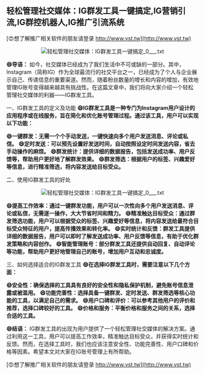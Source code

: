 ## **轻松管理社交媒体：IG群发工具一键搞定,IG营销引流,IG群控机器人,IG推广引流系统**

[😍想了解推广相关软件的朋友请登录 http://www.vst.tw](http://www.vst.tw)

 <center><img src="https://vst.tw/MP4/tuiguang/png/3.png" alt="轻松管理社交媒体：IG群发工具一键搞定_0___.txt"></center>

**😄导语：**
如今，社交媒体已经成为了我们生活中不可或缺的一部分。其中，Instagram（简称IG）作为全球最流行的社交平台之一，已经成为了个人与企业展示自己、传递信息的重要渠道。然而，随着粉丝数量的增长和内容的增加，有效地管理IG账号变得越来越具有挑战性。在这篇文章中，我们将向大家介绍一个轻松管理社交媒体的利器——IG群发工具。

一、IG群发工具的定义及功能
**😄IG群发工具是一种专门为Instagram用户设计的应用程序或在线服务，旨在简化和优化账号管理过程。通过该工具，用户可以实现以下功能：**

**😄一键群发：无需一个个手动发送，一键快速向多个用户发送消息、评论或私信。**
**😄定时发送：可以预先设置好发送时间，自动按照设定时间发送内容，省去手动操作的麻烦。**
**😄群发统计：提供详细的数据报告，包括发送成功率、用户反馈等，帮助用户更好地了解群发效果。**
**😄群发筛选：根据用户的标签、兴趣爱好等信息，进行精准筛选，将内容发送给目标受众。**

二、使用IG群发工具的好处

 <center><img src="https://vst.tw/MP4/tuiguang/png/7.png" alt="轻松管理社交媒体：IG群发工具一键搞定_0___.txt"></center>

**😄提高工作效率：通过一键群发功能，用户可以一次性向多个用户发送消息、评论或私信，无需逐一操作，大大节省时间和精力。**
**😄精准触达目标受众：通过群发筛选功能，用户可以根据受众的标签、兴趣爱好等信息，将内容发送给最符合目标受众特征的用户，提高传播效果和转化率。**
**😄实时统计和反馈：群发工具提供详细的数据报告，用户可以即时了解发送成功率、用户反馈等信息，有助于优化群发策略和内容创作。**
**😄智能管理账号：部分群发工具还提供自动回复、自动评论等功能，帮助用户更好地管理自己的账号，增加用户互动和忠诚度。**

三、如何选择适合的IG群发工具
**😄在选择IG群发工具时，需要注意以下几个方面：**

**😄安全性：确保选择的工具具有良好的安全性和隐私保护机制，避免账号信息泄露或被滥用。**
**😄功能完善性：选择具备一键群发、定时发送、群发筛选等核心功能的工具，以满足自己的需求。**
**😄用户口碑和评价：可以参考其他用户的评价和推荐，选择口碑较好的工具。**
**😄价格和服务：平衡价格和服务之间的关系，选择合适的工具。**

**😄结语：**
IG群发工具的出现为用户提供了一个轻松管理社交媒体的解决方案。通过利用这一工具，用户可以提高工作效率，精准触达目标受众，并获得实时统计和反馈。然而，在选择工具时，我们也应该注意安全性、功能完善性、用户口碑和价格等因素。希望本文对大家在IG账号管理上有所帮助。

[😍想了解推广相关软件的朋友请登录 http://www.vst.tw](http://www.vst.tw)



